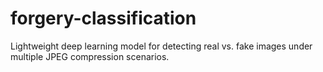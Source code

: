 # forgery-classification
Lightweight deep learning model for detecting real vs. fake images under multiple JPEG compression scenarios.
